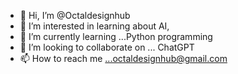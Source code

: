 - 👋 Hi, I’m @Octaldesignhub
- 👀 I’m interested in learning about AI,
- 🌱 I’m currently learning ...Python programming
- 💞️ I’m looking to collaborate on ... ChatGPT
- 📫 How to reach me ...octaldesignhub@gmail.com

<!---
Octaldesignhub/Octaldesignhub is a ✨ special ✨ repository because its `README.md` (this file) appears on your GitHub profile.
You can click the Preview link to take a look at your changes.
--->
